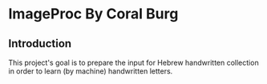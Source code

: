 # ImageProc By Coral Burg

## Introduction
This project's goal is to prepare the input for Hebrew handwritten collection in order to learn (by machine) handwritten letters.

